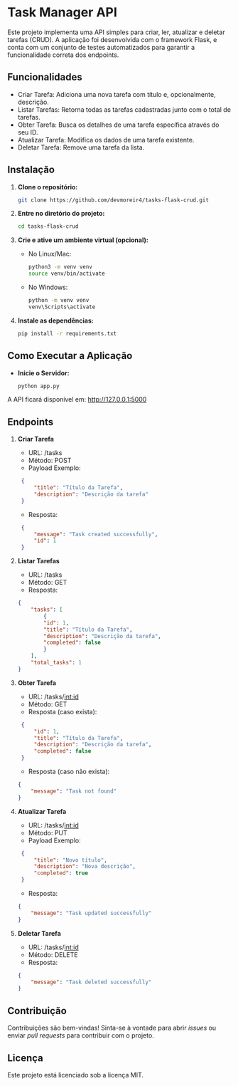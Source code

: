# Task Manager API

Este projeto implementa uma API simples para criar, ler, atualizar e deletar tarefas (CRUD). A aplicação foi desenvolvida com o framework Flask, e conta com um conjunto de testes automatizados para garantir a funcionalidade correta dos endpoints.

## Funcionalidades
- Criar Tarefa: Adiciona uma nova tarefa com título e, opcionalmente, descrição.
- Listar Tarefas: Retorna todas as tarefas cadastradas junto com o total de tarefas.
- Obter Tarefa: Busca os detalhes de uma tarefa específica através do seu ID.
- Atualizar Tarefa: Modifica os dados de uma tarefa existente.
- Deletar Tarefa: Remove uma tarefa da lista.

## Instalação

1. **Clone o repositório:**

   ```bash
   git clone https://github.com/devmoreir4/tasks-flask-crud.git
   ```

2. **Entre no diretório do projeto:**

   ```bash
   cd tasks-flask-crud
   ```

3. **Crie e ative um ambiente virtual (opcional):**

   - No Linux/Mac:
     ```bash
     python3 -m venv venv
     source venv/bin/activate
     ```
   - No Windows:
     ```bash
     python -m venv venv
     venv\Scripts\activate
     ```

4. **Instale as dependências:**

   ```bash
   pip install -r requirements.txt
   ```

## Como Executar a Aplicação

- **Inicie o Servidor:**

   ```bash
   python app.py
   ```
A API ficará disponível em: http://127.0.0.1:5000


## Endpoints

1. **Criar Tarefa**
    - URL: /tasks
    - Método: POST
    - Payload Exemplo:
   ```json
    {
        "title": "Título da Tarefa",
        "description": "Descrição da tarefa"
    }
   ```
   - Resposta:
   ```json
    {
        "message": "Task created successfully",
        "id": 1
    }
   ```

2. **Listar Tarefas**
    - URL: /tasks
    - Método: GET
    - Resposta:
    ```json
    {
        "tasks": [
            {
            "id": 1,
            "title": "Título da Tarefa",
            "description": "Descrição da tarefa",
            "completed": false
            }
        ],
        "total_tasks": 1
    }
   ```

3. **Obter Tarefa**
    - URL: /tasks/<int:id>
    - Método: GET
    - Resposta (caso exista):
   ```json
    {
        "id": 1,
        "title": "Título da Tarefa",
        "description": "Descrição da tarefa",
        "completed": false
    }
   ```
    - Resposta (caso não exista):
    ```json
    {
        "message": "Task not found"
    }
    ```


4. **Atualizar Tarefa**
    - URL: /tasks/<int:id>
    - Método: PUT
    - Payload Exemplo:
   ```json
    {
        "title": "Novo título",
        "description": "Nova descrição",
        "completed": true
    }
   ```
    - Resposta:
    ```json
    {
        "message": "Task updated successfully"
    }
    ```

2. **Deletar Tarefa**
    - URL: /tasks/<int:id>
    - Método: DELETE
    - Resposta:
    ```json
    {
        "message": "Task deleted successfully"
    }
   ```

## Contribuição

Contribuições são bem-vindas! Sinta-se à vontade para abrir *issues* ou enviar *pull requests* para contribuir com o projeto.


## Licença

Este projeto está licenciado sob a licença MIT.
